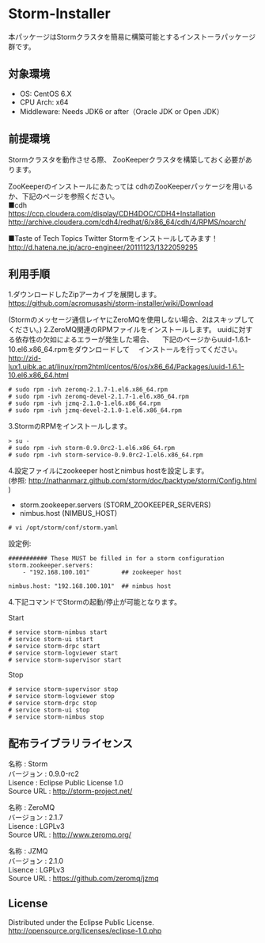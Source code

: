 # Storm-Installer

本パッケージはStormクラスタを簡易に構築可能とするインストーラパッケージ群です。

## 対象環境

* OS: CentOS 6.X
* CPU Arch: x64
* Middleware: Needs JDK6 or after（Oracle JDK or Open JDK）


## 前提環境

Stormクラスタを動作させる際、
ZooKeeperクラスタを構築しておく必要があります。

ZooKeeperのインストールにあたっては
cdhのZooKeeperパッケージを用いるか、下記のページを参照ください。  
  ■cdh  
  https://ccp.cloudera.com/display/CDH4DOC/CDH4+Installation  
  http://archive.cloudera.com/cdh4/redhat/6/x86_64/cdh/4/RPMS/noarch/  

  ■Taste of Tech Topics Twitter Stormをインストールしてみます！  
  http://d.hatena.ne.jp/acro-engineer/20111123/1322059295  


## 利用手順

1.ダウンロードしたZipアーカイブを展開します。  
  https://github.com/acromusashi/storm-installer/wiki/Download 


(Stormのメッセージ通信レイヤにZeroMQを使用しない場合、2はスキップしてください。)
2.ZeroMQ関連のRPMファイルをインストールします。
  uuidに対する依存性の欠如によるエラーが発生した場合、
　下記のページからuuid-1.6.1-10.el6.x86_64.rpmをダウンロードして
　インストールを行ってください。
　http://zid-lux1.uibk.ac.at/linux/rpm2html/centos/6/os/x86_64/Packages/uuid-1.6.1-10.el6.x86_64.html
```
# sudo rpm -ivh zeromq-2.1.7-1.el6.x86_64.rpm  
# sudo rpm -ivh zeromq-devel-2.1.7-1.el6.x86_64.rpm  
# sudo rpm -ivh jzmq-2.1.0-1.el6.x86_64.rpm  
# sudo rpm -ivh jzmq-devel-2.1.0-1.el6.x86_64.rpm  
```

3.StormのRPMをインストールします。
```
> su -
# sudo rpm -ivh storm-0.9.0rc2-1.el6.x86_64.rpm  
# sudo rpm -ivh storm-service-0.9.0rc2-1.el6.x86_64.rpm  
```

4.設定ファイルにzookeeper hostとnimbus hostを設定します。  
  (参照: http://nathanmarz.github.com/storm/doc/backtype/storm/Config.html )  
* storm.zookeeper.servers (STORM_ZOOKEEPER_SERVERS)  
* nimbus.host             (NIMBUS_HOST)  

```
# vi /opt/storm/conf/storm.yaml
```

設定例:
```
########### These MUST be filled in for a storm configuration
storm.zookeeper.servers:
    - "192.168.100.101"         ## zookeeper host

nimbus.host: "192.168.100.101"  ## nimbus host
```


4.下記コマンドでStormの起動/停止が可能となります。

Start
```
# service storm-nimbus start  
# service storm-ui start  
# service storm-drpc start  
# service storm-logviewer start  
# service storm-supervisor start  
```

Stop
```
# service storm-supervisor stop  
# service storm-logviewer stop  
# service storm-drpc stop  
# service storm-ui stop  
# service storm-nimbus stop  
```


## 配布ライブラリライセンス

名称       : Storm  
バージョン : 0.9.0-rc2  
Lisence    : Eclipse Public License 1.0  
Source URL : http://storm-project.net/  

名称       : ZeroMQ  
バージョン : 2.1.7  
Lisence    : LGPLv3  
Source URL : http://www.zeromq.org/  

名称       : JZMQ  
バージョン : 2.1.0  
Lisence    : LGPLv3  
Source URL : https://github.com/zeromq/jzmq  


## License

Distributed under the Eclipse Public License.  
http://opensource.org/licenses/eclipse-1.0.php


